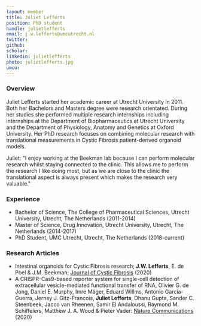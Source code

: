 ```yaml
---
layout: member
title: Juliet Lefferts
position: PhD student
handle: julietlefferts	
email: j.w.lefferts@umcutrecht.nl
twitter:
github: 
scholar: 
linkedin: julietlefferts
photo: julietlefferts.jpg
umcu:
---
```


### Overview
Juliet Lefferts started her academic career at Utrecht University in 2011. Both her Bachelors and Masters degree were research orientated. During her studies she performed multiple research internships including internships at the Department of Biopharmaceutics at Utrecht University and the Department of Physiology, Anatomy and Genetics at Oxford University. Her PhD research focuses on combining molecular research with translational measurements in Cystic Fibrosis patient-derived organoid models. 

Juliet: "I enjoy working at the Beekman lab because I can perform molecular research whilst staying connected to the clinic. This allows me to perform the research I like doing most, but as we are close to the clinic the translational aspect is always present which makes the research very valuable." 

### Experience
- Bachelor of Science, The College of Pharmaceutical Sciences, Utrecht University, Utrecht, The Netherlands (2011-2014)
- Master of Science, Drug Innovation, Utrecht University, Utrecht, The Netherlands (2014-2017)
- PhD Student, UMC Utrecht, Utrecht, The Netherlands (2018-current)

### Research Articles
- Intestinal organoids for Cystic Fibrosis research; **J.W. Lefferts**, E. de Poel & J.M. Beekman; [Journal of Cystic Fibrosis](https://www-sciencedirect-com.proxy.library.uu.nl/science/article/pii/S1569199319309646) (2020)
- A CRISPR-Cas9-based reporter system for single-cell detection of extracellular vesicle-mediated functional transfer of RNA, Olivier G. de Jong, Daniel E. Murphy, Imre Mäger, Eduard Willms, Antonio Garcia-Guerra, Jerney J. Gitz-Francois, **Juliet Lefferts**, Dhanu Gupta, Sander C. Steenbeek, Jacco van Rheenen, Samir El Andaloussi, Raymond M. Schiffelers, Matthew J. A. Wood & Pieter Vader: [Nature Communications](https://www-nature-com.proxy.library.uu.nl/articles/s41467-020-14977-8) (2020)



